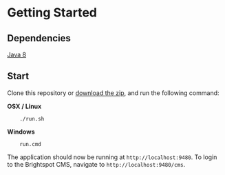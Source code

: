 # Getting Started

## Dependencies

[Java 8](http://www.oracle.com/technetwork/java/javase/downloads/jdk8-downloads-2133151.html)

## Start

Clone this repository or [download the zip](https://github.com/perfectsense/brightspot-demo/archive/master.zip), and run the following command: 

**OSX / Linux**

```
    ./run.sh
```

**Windows**

```
    run.cmd
```


The application should now be running at `http://localhost:9480`. To login to the Brightspot CMS, navigate to `http://localhost:9480/cms`.
